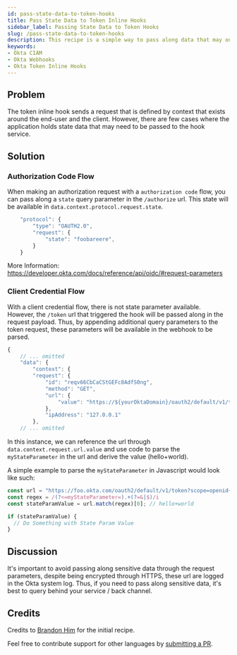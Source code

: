 ```yaml
---
id: pass-state-data-to-token-hooks
title: Pass State Data to Token Inline Hooks 
sidebar_label: Passing State Data to Token Hooks
slug: /pass-state-data-to-token-hooks
description: This recipe is a simple way to pass along data that may only co-exist on the application side, but is needed for additional context in the inline hook.
keywords:
- Okta CIAM
- Okta Webhooks
- Okta Token Inline Hooks
---
```


## Problem
The token inline hook sends a request that is defined by context that exists around the end-user and the client. However, there are few cases where the application holds state data that may need to be passed to the hook service.

## Solution

### Authorization Code Flow
When making an authorization request with a `authorization code` flow, you can pass along a `state` query parameter in the `/authorize` url. This state will be available in `data.context.protocol.request.state`.

```js
    "protocol": {
        "type": "OAUTH2.0",
        "request": {
            "state": "foobareere",
        }
    }
```

More Information: https://developer.okta.com/docs/reference/api/oidc/#request-parameters

### Client Credential Flow
With a client credential flow, there is not state parameter available. However, the `/token` url that triggered the hook will be passed along in the request payload. Thus, by appending additional query parameters to the token request, these parameters will be available in the webhook to be parsed.

```js
{
    // ... omitted
    "data": {
        "context": {
        "request": {
            "id": "reqv66CbCaCStGEFc8AdfS0ng",
            "method": "GET",
            "url": {
                "value": "https://${yourOktaDomain}/oauth2/default/v1/token?scope=openid+profile+email&response_type=token&myStateParameter=hello+world"
            },
            "ipAddress": "127.0.0.1"
        },
    // ... omitted
```

In this instance, we can reference the url through `data.context.request.url.value` and use code to parse the `myStateParameter` in the url and derive the value (hello+world).

A simple example to parse the `myStateParameter` in Javascript would look like such:
```js
const url = "https://foo.okta.com/oauth2/default/v1/token?scope=openid+profile+email&response_type=token&myStateParameter=hello+world";
const regex = /(?<=myStateParameter=).+(?=&|$)/i
const stateParamValue = url.match(regex)[0]; // hello+world

if (stateParamValue) {
  // Do Something with State Param Value
}
```

## Discussion
It's important to avoid passing along sensitive data through the request parameters, despite being encrypted through HTTPS, these url are logged in the Okta system log. Thus, if you need to pass along sensitive data, it's best to query behind your service / back channel.

## Credits
Credits to [Brandon Him](https://github.com/brh55) for the initial recipe.

Feel free to contribute support for other languages by [submitting a PR](https://github.com/OktaCIAM/cookbook/pulls).